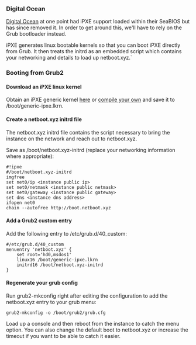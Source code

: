 ### Digital Ocean

[Digital Ocean](https://www.digitalocean.com) at one point had iPXE support loaded within their SeaBIOS but has since removed it.  In order to get around this, we'll have to rely on the Grub bootloader instead.

iPXE generates linux bootable kernels so that you can boot iPXE directly from Grub.  It then treats the initrd as an embedded script which contains your networking and details to load up netboot.xyz.` 

### Booting from Grub2

#### Download an iPXE linux kernel

Obtain an iPXE generic kernel [here](http://boot.netboot.xyz/ipxe/generic-ipxe.lkrn) or [compile your own](http://ipxe.org/download) and save it to /boot/generic-ipxe.lkrn.

#### Create a netboot.xyz initrd file

The netboot.xyz initrd file contains the script necessary to bring the instance on the network and reach out to netboot.xyz.

Save as /boot/netboot.xyz-initrd (replace your networking information where appropriate):

    #!ipxe
    #/boot/netboot.xyz-initrd
    imgfree
    set net0/ip <instance public ip>
    set net0/netmask <instance public netmask>
    set net0/gateway <instance public gateway>
    set dns <instance dns address>
    ifopen net0
    chain --autofree http://boot.netboot.xyz

#### Add a Grub2 custom entry

Add the following entry to /etc/grub.d/40_custom:

    #/etc/grub.d/40_custom
    menuentry 'netboot.xyz' {
        set root='hd0,msdos1'
        linux16 /boot/generic-ipxe.lkrn
        initrd16 /boot/netboot.xyz-initrd
    }

#### Regenerate your grub config

Run grub2-mkconfig right after editing the configuration to add the netboot.xyz entry to your grub menu:

    grub2-mkconfig -o /boot/grub2/grub.cfg

Load up a console and then reboot from the instance to catch the menu option.  You can also change the default boot to netboot.xyz or increase the timeout if you want to be able to catch it easier.


